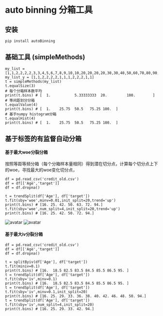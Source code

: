 # auto binning 分箱工具

## 安装

    pip install autoBinning

## 基础工具 (simpleMethods)

    my_list = [1,1,2,2,2,2,3,3,4,5,6,7,8,9,10,10,20,20,20,20,30,30,40,50,60,70,80,90,100]
    my_list_y = [1,1,2,2,2,2,1,1,1,2,2,2,1,1]
    t = simpleMethods(my_list)
    t.equalSize(3)
    # 每个分箱样本数平均
    print(t.bins) # [  1.           5.33333333  20.         100.        ]
    # 等间距划分分箱
    t.equalValue(4)
    print(t.bins) # [  1.    25.75  50.5   75.25 100.  ]
    # 基于numpy histogram分箱
    t.equalHist(4)
    print(t.bins) # [  1.    25.75  50.5   75.25 100.  ]

## 基于标签的有监督自动分箱

#### 基于最大woe分裂分箱

按照等距等频分箱（每个分箱样本量相同）得到潜在切分点，计算每个切分点上下的woe，寻找最大的woe变化切分点，

    df = pd.read_csv('credit_old.csv')
    df = df[['Age','target']]
    df = df.dropna()

    t = trendSplit(df['Age'], df['target'])
    t.fit(sby='woe',minv=0.01,init_split=20,trend='up')
    print(t.bins) # [16. 25. 42. 50. 63. 72. 94.]
    t.fit(sby='woe',num_split=4,init_split=20,trend='up')
    print(t.bins) # [16. 25. 42. 50. 72. 94.]

![avatar](https://github.com/kaiwang0112006/autoBinning/blob/master/doc/woe1.JPG)
![avatar](https://github.com/kaiwang0112006/autoBinning/blob/master/doc/woe2.JPG)

#### 基于最大iv分裂分箱

    df = pd.read_csv('credit_old.csv')
    df = df[['Age','target']]
    df = df.dropna()

    t = splitByiv(df['Age'], df['target'])
    t.fit(miniv=0.1)
    print(t.bins) # [16.  18.5 82.5 83.5 84.5 85.5 86.5 95. ]
    t = trendSplit(df['Age'], df['target'])
    t.fit(sby='iv',minv=0.1)
    print(t.bins) # [16.  18.5 82.5 83.5 84.5 85.5 86.5 95. ]
    t = trendSplit(df['Age'], df['target'])
    t.fit(sby='iv',minv=0.1,init_split=20)
    print(t.bins) # [16. 25. 29. 33. 36. 38. 40. 42. 46. 48. 50. 94.]
    t = trendSplit(df['Age'], df['target'])
    t.fit(sby='iv',num_split=4,init_split=20)
    print(t.bins) # [16. 25. 29. 33. 42. 94.]
